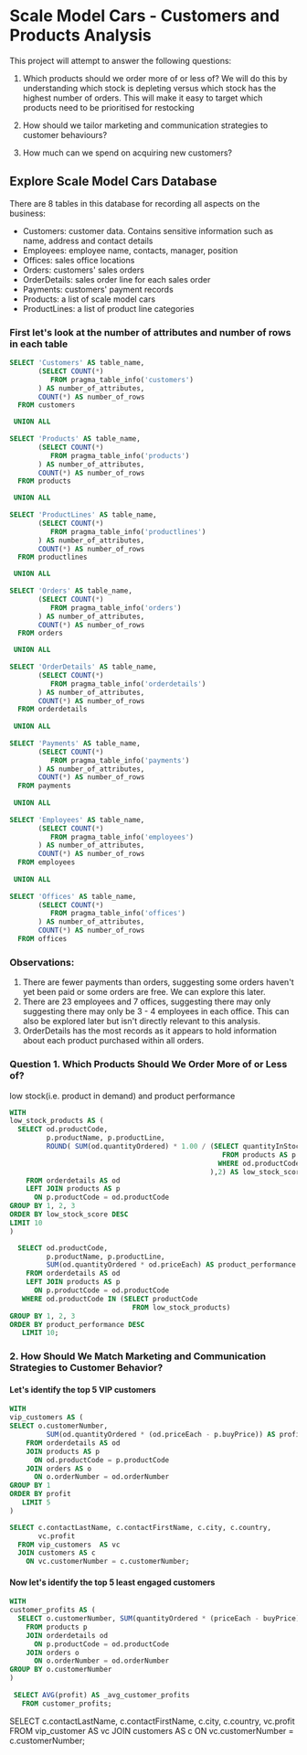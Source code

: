 # Scale Model Cars - Customers and Products Analysis

This project will attempt to answer the following questions:

1. Which products should we order more of or less of? 
   We will do this by understanding which stock is depleting versus which stock has the highest number of orders.
   This will make it easy to target which products need to be prioritised for restocking
   
2. How should we tailor marketing and communication strategies to customer behaviours?
   
3. How much can we spend on acquiring new customers?

## Explore Scale Model Cars Database

There are 8 tables in this database for recording all aspects on the business:
- Customers: customer data. Contains sensitive information such as name, address and contact details
- Employees: employee name, contacts, manager, position
- Offices: sales office locations
- Orders: customers' sales orders
- OrderDetails: sales order line for each sales order
- Payments: customers' payment records
- Products: a list of scale model cars
- ProductLines: a list of product line categories

### First let's look at the number of attributes and number of rows in each table
```sql
SELECT 'Customers' AS table_name,
	   (SELECT COUNT(*)
	      FROM pragma_table_info('customers')
	   ) AS number_of_attributes,
       COUNT(*) AS number_of_rows
  FROM customers

 UNION ALL
 
SELECT 'Products' AS table_name,
	   (SELECT COUNT(*)
	      FROM pragma_table_info('products')
	   ) AS number_of_attributes,
       COUNT(*) AS number_of_rows
  FROM products

 UNION ALL
 
SELECT 'ProductLines' AS table_name,
	   (SELECT COUNT(*)
	      FROM pragma_table_info('productlines')
	   ) AS number_of_attributes,
       COUNT(*) AS number_of_rows
  FROM productlines

 UNION ALL
 
SELECT 'Orders' AS table_name,
	   (SELECT COUNT(*)
	      FROM pragma_table_info('orders')
	   ) AS number_of_attributes,
       COUNT(*) AS number_of_rows
  FROM orders

 UNION ALL
 
SELECT 'OrderDetails' AS table_name,
	   (SELECT COUNT(*)
	      FROM pragma_table_info('orderdetails')
	   ) AS number_of_attributes,
       COUNT(*) AS number_of_rows
  FROM orderdetails
  
 UNION ALL
 
SELECT 'Payments' AS table_name,
	   (SELECT COUNT(*)
	      FROM pragma_table_info('payments')
	   ) AS number_of_attributes,
       COUNT(*) AS number_of_rows
  FROM payments
  
 UNION ALL
 
SELECT 'Employees' AS table_name,
	   (SELECT COUNT(*)
	      FROM pragma_table_info('employees')
	   ) AS number_of_attributes,
       COUNT(*) AS number_of_rows
  FROM employees
		
 UNION ALL
 
SELECT 'Offices' AS table_name,
	   (SELECT COUNT(*)
	      FROM pragma_table_info('offices')
	   ) AS number_of_attributes,
       COUNT(*) AS number_of_rows
  FROM offices
```

### Observations:
1. There are fewer payments than orders, suggesting some orders haven't yet been paid or some orders are free. We can explore this later.
2. There are 23 employees and 7 offices, suggesting there may only suggesting there may only be 3 - 4 employees in each office. This can also be explored later but isn't directly relevant to this analysis. 
3. OrderDetails has the most records as it appears to hold information about each product purchased within all orders.

### Question 1. Which Products Should We Order More of or Less of?
low stock(i.e. product in demand) and product performance
```sql
WITH
low_stock_products AS (
  SELECT od.productCode,
         p.productName, p.productLine,
         ROUND( SUM(od.quantityOrdered) * 1.00 / (SELECT quantityInStock
                                                    FROM products AS p
                                                   WHERE od.productCode = p.productCode
                                                 ),2) AS low_stock_score
    FROM orderdetails AS od
    LEFT JOIN products AS p
      ON p.productCode = od.productCode
GROUP BY 1, 2, 3
ORDER BY low_stock_score DESC
LIMIT 10
)

  SELECT od.productCode,
         p.productName, p.productLine,
         SUM(od.quantityOrdered * od.priceEach) AS product_performance
    FROM orderdetails AS od
    LEFT JOIN products AS p
	  ON p.productCode = od.productCode
   WHERE od.productCode IN (SELECT productCode
                              FROM low_stock_products)
GROUP BY 1, 2, 3
ORDER BY product_performance DESC
   LIMIT 10;
```

### 2. How Should We Match Marketing and Communication Strategies to Customer Behavior?
#### Let's identify the top 5 VIP customers
```sql
WITH
vip_customers AS (
SELECT o.customerNumber,
	     SUM(od.quantityOrdered * (od.priceEach - p.buyPrice)) AS profit
    FROM orderdetails AS od
    JOIN products AS p
      ON od.productCode = p.productCode
    JOIN orders AS o
	  ON o.orderNumber = od.orderNumber
GROUP BY 1
ORDER BY profit
   LIMIT 5
)

SELECT c.contactLastName, c.contactFirstName, c.city, c.country,
       vc.profit
  FROM vip_customers  AS vc
  JOIN customers AS c
    ON vc.customerNumber = c.customerNumber;
```

#### Now let's identify the top 5 least engaged customers
```sql
WITH
customer_profits AS (
  SELECT o.customerNumber, SUM(quantityOrdered * (priceEach - buyPrice)) AS profit
    FROM products p
    JOIN orderdetails od
      ON p.productCode = od.productCode
    JOIN orders o
      ON o.orderNumber = od.orderNumber
GROUP BY o.customerNumber
)
 
 SELECT AVG(profit) AS _avg_customer_profits
   FROM customer_profits;
```
SELECT c.contactLastName, c.contactFirstName, c.city, c.country,
       vc.profit
  FROM vip_customer  AS vc
  JOIN customers AS c
    ON vc.customerNumber = c.customerNumber;
```
